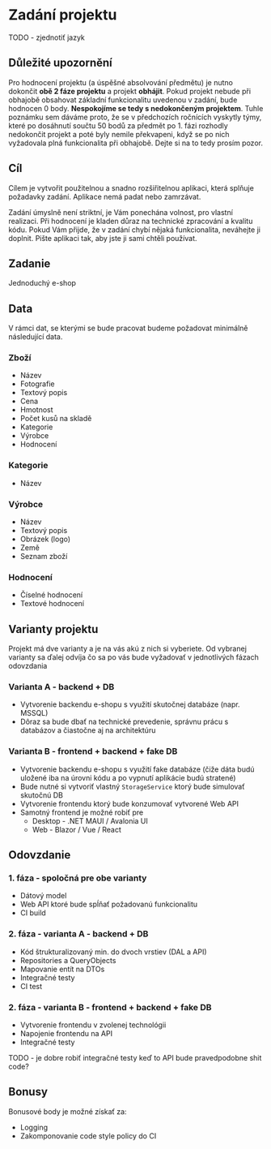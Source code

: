 # Zadání projektu

TODO - zjednotiť jazyk

## Důležité upozornění
Pro hodnocení projektu (a úspěšné absolvování předmětu) je nutno dokončit **obě 2 fáze projektu** a projekt **obhájit**. Pokud projekt nebude při obhajobě obsahovat základní funkcionalitu uvedenou v zadání, bude hodnocen 0 body. **Nespokojíme se tedy s nedokončeným projektem**. Tuhle poznámku sem dáváme proto, že se v předchozích  ročnících vyskytly týmy, které po dosáhnutí součtu 50 bodů za předmět po 1. fázi rozhodly nedokončit projekt a poté byly nemile překvapeni, když se po nich vyžadovala plná funkcionalita při obhajobě. Dejte si na to tedy prosím pozor.

## Cíl
Cílem je vytvořit použitelnou a snadno rozšiřitelnou aplikaci, která splňuje požadavky zadání. Aplikace nemá padat nebo zamrzávat.

Zadání úmyslně není striktní, je Vám ponechána volnost, pro vlastní realizaci. Při hodnocení je kladen důraz na technické zpracování a kvalitu kódu. Pokud Vám přijde, že v zadání chybí nějaká funkcionalita, neváhejte ji doplnit. Pište aplikaci tak, aby jste ji sami chtěli používat.

## Zadanie

Jednoduchý e-shop

## Data

V rámci dat, se kterými se bude pracovat budeme požadovat minimálně následující data.

### Zboží

- Název
- Fotografie
- Textový popis
- Cena
- Hmotnost
- Počet kusů na skladě
- Kategorie
- Výrobce
- Hodnocení

### Kategorie

- Název

### Výrobce

- Název
- Textový popis
- Obrázek (logo)
- Země
- Seznam zboží

### Hodnocení

- Číselné hodnocení
- Textové hodnocení

## Varianty projektu

Projekt má dve varianty a je na vás akú z nich si vyberiete. Od vybranej varianty sa ďalej odvíja čo sa po vás bude vyžadovať v jednotlivých fázach odovzdania

### Varianta A - **backend + DB**

- Vytvorenie backendu e-shopu s využití skutočnej databáze (napr. MSSQL)
- Dôraz sa bude dbať na technické prevedenie, správnu prácu s databázov a čiastočne aj na architektúru

### Varianta B - **frontend + backend + fake DB**

- Vytvorenie backendu e-shopu s využití fake databáze (čiže dáta budú uložené iba na úrovni kódu a po vypnutí aplikácie budú stratené)
- Bude nutné si vytvoriť vlastný `StorageService` ktorý bude simulovať skutočnú DB
- Vytvorenie frontendu ktorý bude konzumovať vytvorené Web API
- Samotný frontend je možné robiť pre
    - Desktop - .NET MAUI / Avalonia UI
    - Web - Blazor / Vue / React

## Odovzdanie

### 1. fáza - spoločná pre obe varianty

- Dátový model
- Web API ktoré bude spĺňať požadovanú funkcionalitu
- CI build

### 2. fáza - varianta A - **backend + DB**

- Kód štrukturalizovaný min. do dvoch vrstiev (DAL a API)
- Repositories a QueryObjects
- Mapovanie entít na DTOs
- Integračné testy
- CI test

### 2. fáza - varianta B - **frontend + backend + fake DB**

- Vytvorenie frontendu v zvolenej technológii
- Napojenie frontendu na API
- Integračné testy

TODO - je dobre robiť integračné testy keď to API bude pravedpodobne shit code?

## Bonusy

Bonusové body je možné získať za:
- Logging
- Zakomponovanie code style policy do CI

